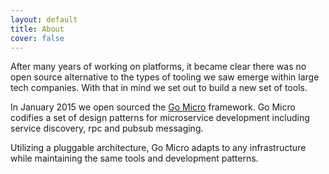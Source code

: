 ```yaml
---
layout: default
title: About
cover: false
---
```


After many years of working on platforms, it became clear 
there was no open source alternative to the types of tooling we saw emerge within large tech companies. 
With that in mind we set out to build a new set of tools.

In January 2015 we open sourced the [Go Micro](https://go-micro.dev) framework. Go Micro codifies a set of design patterns for microservice 
development including service discovery, rpc and pubsub messaging. 

Utilizing a pluggable architecture, 
Go Micro adapts to any infrastructure while maintaining the same tools and development patterns.
